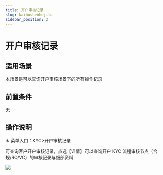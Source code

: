 ```yaml
---
title: 开户审核记录
slug: kaihushenhejilu
sidebar_position: 2
---
```



# 开户审核记录

## 适用场景

本场景是可以查询开户审核场景下的所有操作记录

## 前置条件

无

## 操作说明

<div class="callout callout-bg-6 callout-border-6">
<p>⚓ 菜单入口：KYC&gt;开户审核记录</p>
</div>

可查询客户开户审核记录，点选【详情】可以查询开户 KYC 流程审核节点（合规/RO/VC）的审核记录与细部资料

<img src="/assets/WqUOblxImoVkKqx9ChzcNuMlnLd.png" src-width="3230" src-height="1494" align="center"/>


